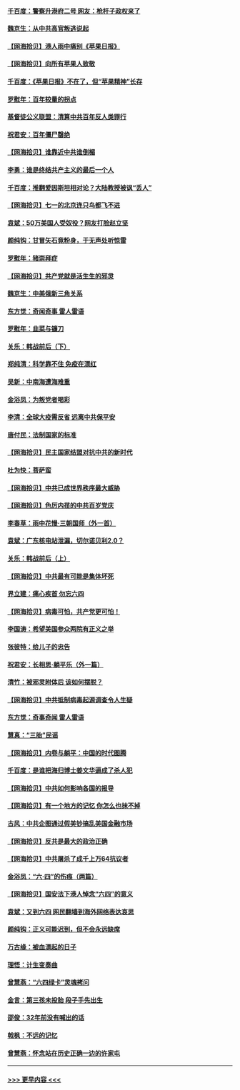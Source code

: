 #### [千百度：警察升港府二号 网友：枪杆子政权来了](../pages/nsc993/n13050261.md?t=06271501) 
#### [魏京生：从中共高官叛逃说起](../pages/nsc993/n13048997.md?t=06271501) 
#### [【网海拾贝】港人雨中痛别《苹果日报》](../pages/nsc993/n13048941.md?t=06271501) 
#### [【网海拾贝】向所有苹果人致敬](../pages/nsc993/n13046795.md?t=06271501) 
#### [千百度：《苹果日报》不在了，但“苹果精神”长存](../pages/nsc993/n13046703.md?t=06271501) 
#### [罗慰年：百年较量的拐点](../pages/nsc993/n13046542.md?t=06271501) 
#### [基督徒公义联盟：清算中共百年反人类罪行](../pages/nsc993/n13046499.md?t=06271501) 
#### [祝君安：百年僵尸罄绝](../pages/nsc993/n13045595.md?t=06271501) 
#### [【网海拾贝】谁靠近中共谁倒楣](../pages/nsc993/n13044667.md?t=06271501) 
#### [李勇：谁是终结共产主义的最后一个人](../pages/nsc993/n13044397.md?t=06271501) 
#### [千百度：推翻爱因斯坦相对论？大陆教授被讽“丢人”](../pages/nsc993/n13043908.md?t=06271501) 
#### [【网海拾贝】七一的北京连只鸟都飞不进](../pages/nsc993/n13041377.md?t=06271501) 
#### [袁斌：50万美国人受奴役？网友打脸赵立坚](../pages/nsc993/n13041330.md?t=06271501) 
#### [颜纯钩：甘冒矢石竟粉身，于无声处听惊雷](../pages/nsc993/n13041140.md?t=06271501) 
#### [罗慰年：猪崇拜症](../pages/nsc993/n13041071.md?t=06271501) 
#### [【网海拾贝】共产党就是活生生的邪灵](../pages/nsc993/n13036627.md?t=06271501) 
#### [魏京生：中美俄新三角关系](../pages/nsc993/n13035986.md?t=06271501) 
#### [东方觉：奇闻奇事 雷人雷语](../pages/nsc993/n13035878.md?t=06271501) 
#### [罗慰年：韭菜与镰刀](../pages/nsc993/n13034374.md?t=06271501) 
#### [关乐：韩战前后（下）](../pages/nsc993/n13034113.md?t=06271501) 
#### [郑纯清：科学靠不住 免疫在漂红](../pages/nsc993/n13034093.md?t=06271501) 
#### [吴新：中南海遭海难重](../pages/nsc993/n13034084.md?t=06271501) 
#### [金浴凤：为叛党者喝彩](../pages/nsc993/n13034058.md?t=06271501) 
#### [李清：全球大疫需反省 远离中共保平安](../pages/nsc993/n13033784.md?t=06271501) 
#### [唐付民：法制国家的标准](../pages/nsc993/n13032944.md?t=06271501) 
#### [【网海拾贝】民主国家结盟对抗中共的新时代](../pages/nsc993/n13031717.md?t=06271501) 
#### [吐为快：菩萨蛮](../pages/nsc993/n13030033.md?t=06271501) 
#### [【网海拾贝】中共已成世界秩序最大威胁](../pages/nsc993/n13028138.md?t=06271501) 
#### [【网海拾贝】色厉内荏的中共百岁党庆](../pages/nsc993/n13025582.md?t=06271501) 
#### [李春草：雨中花慢‧三朝国师（外一首）](../pages/nsc993/n13025567.md?t=06271501) 
#### [袁斌：广东核电站泄漏，切尔诺贝利2.0？](../pages/nsc993/n13025475.md?t=06271501) 
#### [关乐：韩战前后（上）](../pages/nsc993/n13025387.md?t=06271501) 
#### [【网海拾贝】中共最有可能是集体坏死](../pages/nsc993/n13023101.md?t=06271501) 
#### [界立建：痛心疾首 勿忘六四](../pages/nsc993/n13022339.md?t=06271501) 
#### [【网海拾贝】病毒可怕，共产党更可怕！](../pages/nsc993/n13020728.md?t=06271501) 
#### [李国涛：希望美国参众两院有正义之举](../pages/nsc993/n13020674.md?t=06271501) 
#### [张彼特：给儿子的忠告](../pages/nsc993/n13018934.md?t=06271501) 
#### [祝君安：长相思‧躺平乐（外一篇）](../pages/nsc993/n13018923.md?t=06271501) 
#### [清竹：被邪灵附体后 该如何摆脱？](../pages/nsc993/n13018877.md?t=06271501) 
#### [【网海拾贝】中共抵制病毒起源调查令人生疑](../pages/nsc993/n13017785.md?t=06271501) 
#### [东方觉：奇事奇闻 雷人雷语](../pages/nsc993/n13017577.md?t=06271501) 
#### [慧真：“三胎”民谣](../pages/nsc993/n13017394.md?t=06271501) 
#### [【网海拾贝】内卷与躺平：中国的时代图腾](../pages/nsc993/n13016128.md?t=06271501) 
#### [千百度：是谁把海归博士姜文华逼成了杀人犯](../pages/nsc993/n13015218.md?t=06271501) 
#### [【网海拾贝】中共如何影响各国的报导](../pages/nsc993/n13012599.md?t=06271501) 
#### [【网海拾贝】有一个地方的记忆 你怎么也抹不掉](../pages/nsc993/n13009802.md?t=06271501) 
#### [古风：中共企图通过假美钞搞乱美国金融市场](../pages/nsc993/n13009626.md?t=06271501) 
#### [【网海拾贝】反共是最大的政治正确](../pages/nsc993/n13007051.md?t=06271501) 
#### [【网海拾贝】中共屠杀了成千上万64抗议者](../pages/nsc993/n13002713.md?t=06271501) 
#### [金浴凤：“六·四”的伤痕（两篇）](../pages/nsc993/n13001719.md?t=06271501) 
#### [【网海拾贝】国安法下港人悼念“六四”的意义](../pages/nsc993/n13001039.md?t=06271501) 
#### [袁斌：又到六四 网民翻墙到海外网络表达哀思](../pages/nsc993/n13000995.md?t=06271501) 
#### [颜纯钩：正义可能迟到，但不会永远缺席](../pages/nsc993/n13000920.md?t=06271501) 
#### [万古缘：被血漂起的日子](../pages/nsc993/n13000914.md?t=06271501) 
#### [理悟：计生变奏曲](../pages/nsc993/n13000414.md?t=06271501) 
#### [曾慧燕：“六四绿卡”灵魂拷问](../pages/nsc993/n13000277.md?t=06271501) 
#### [金言：第三孩未投胎 段子手先出生](../pages/nsc993/n13000215.md?t=06271501) 
#### [邵俊：32年前没有喊出的话](../pages/nsc993/n13000181.md?t=06271501) 
#### [戟枫：不远的记忆](../pages/nsc993/n13000121.md?t=06271501) 
#### [曾慧燕：怀念站在历史正确一边的许家屯](../pages/nsc993/n13000073.md?t=06271501) 

----
#### [ >>> 更早内容 <<< ](../indexes/nsc993-earlier.md)
